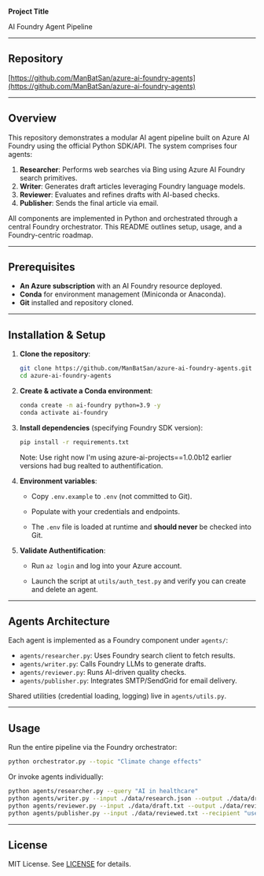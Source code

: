 **Project Title**

AI Foundry Agent Pipeline

---

## Repository

[https://github.com/ManBatSan/azure-ai-foundry-agents](https://github.com/ManBatSan/azure-ai-foundry-agents)

---

## Overview

This repository demonstrates a modular AI agent pipeline built on Azure AI Foundry using the official Python SDK/API. The system comprises four agents:

1. **Researcher**: Performs web searches via Bing using Azure AI Foundry search primitives.
2. **Writer**: Generates draft articles leveraging Foundry language models.
3. **Reviewer**: Evaluates and refines drafts with AI-based checks.
4. **Publisher**: Sends the final article via email.

All components are implemented in Python and orchestrated through a central Foundry orchestrator. This README outlines setup, usage, and a Foundry-centric roadmap.

---

## Prerequisites

* **An Azure subscription** with an AI Foundry resource deployed.
* **Conda** for environment management (Miniconda or Anaconda).
* **Git** installed and repository cloned.

---

## Installation & Setup

1. **Clone the repository**:

   ```bash
   git clone https://github.com/ManBatSan/azure-ai-foundry-agents.git
   cd azure-ai-foundry-agents
   ```

2. **Create & activate a Conda environment**:

   ```bash
   conda create -n ai-foundry python=3.9 -y
   conda activate ai-foundry
   ```

3. **Install dependencies** (specifying Foundry SDK version):

   ```bash
   pip install -r requirements.txt
   ```

   Note: Use right now I'm using azure-ai-projects==1.0.0b12 earlier versions had bug realted to authentification.

4. **Environment variables**:

   * Copy `.env.example` to `.env` (not committed to Git).

   * Populate with your credentials and endpoints.

   * The `.env` file is loaded at runtime and **should never** be checked into Git.

5. **Validate Authentification**:

    * Run `az login` and log into your Azure account.

    * Launch the script at `utils/auth_test.py` and verify you can create and delete an agent.
---

## Agents Architecture

Each agent is implemented as a Foundry component under `agents/`:

* `agents/researcher.py`: Uses Foundry search client to fetch results.
* `agents/writer.py`: Calls Foundry LLMs to generate drafts.
* `agents/reviewer.py`: Runs AI-driven quality checks.
* `agents/publisher.py`: Integrates SMTP/SendGrid for email delivery.

Shared utilities (credential loading, logging) live in `agents/utils.py`.

---

## Usage

Run the entire pipeline via the Foundry orchestrator:

```bash
python orchestrator.py --topic "Climate change effects"
```

Or invoke agents individually:

```bash
python agents/researcher.py --query "AI in healthcare"
python agents/writer.py --input ./data/research.json --output ./data/draft.txt
python agents/reviewer.py --input ./data/draft.txt --output ./data/reviewed.txt
python agents/publisher.py --input ./data/reviewed.txt --recipient "user@example.com"
```

---


## License

MIT License. See [LICENSE](LICENSE) for details.
